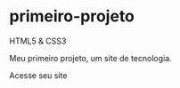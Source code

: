# primeiro-projeto
 HTML5 & CSS3

 Meu primeiro projeto, um site de tecnologia.

Acesse seu site <a href="https://luccadevsilva.github.io/primeiro-projeto/site.html"></a>